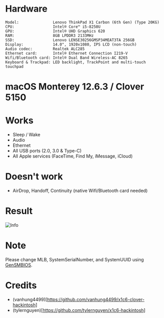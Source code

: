 # Hardware

```
Model:               Lenovo ThinkPad X1 Carbon (6th Gen) (Type 20KG)
CPU:                 Intel® Core™ i5-8250U
GPU:                 Intel® UHD Graphics 620
RAM:                 8GB LPDDR3 2133MHz
SSD:                 Lenovo LENSE30256GMSP34MEAT3TA 256GB
Display:             14.0", 1920x1080, IPS LCD (non-touch)
Audio codec:         Realtek ALC285
Ethernet card:       Intel® Ethernet Connection I219-V
Wifi/Bluetooth card: Intel® Dual Band Wireless-AC 8265
Keyboard & Trackpad: LED backlight, TrackPoint and multi-touch touchpad

```

# macOS Monterey 12.6.3 / Clover 5150

# Works
- Sleep / Wake
- Audio
- Ethernet
- All USB ports (2.0, 3.0 & Type-C)
- All Apple services (FaceTime, Find My, iMessage, iCloud)

# Doesn't work
- AirDrop, Handoff, Continuity (native Wifi/Bluetooth card needed)

# Result
![Info]()

# Note

Please change MLB, SystemSerialNumber, and SystemUUID using [GenSMBIOS](https://github.com/corpnewt/GenSMBIOS).

# Credits
- (vanhung4499)[https://github.com/vanhung4499/x1c6-clover-hackintosh]
- (tylernguyen)[https://github.com/tylernguyen/x1c6-hackintosh]
